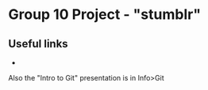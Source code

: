 Group 10 Project - "stumblr"
============================

Useful links
------------

  * 
  
Also the "Intro to Git" presentation is in Info>Git
